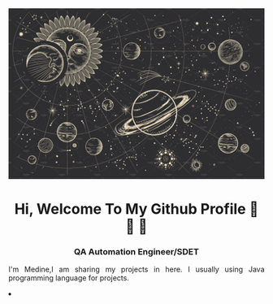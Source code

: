 <img src="https://github.com/medineAnna/medineAnna/blob/main/_.jpeg?raw=true">

<h1 align="center">Hi, Welcome To My Github Profile 👋 👋 👋</h1>

<h3 align="center">QA Automation Engineer/SDET</h3>

<p align="justify">I'm Medine,I am sharing my projects in here. I usually using Java programming language for projects.</p>

<u1>
  <li></li>
  </u1>
